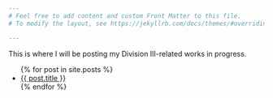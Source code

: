 ```yaml
---
# Feel free to add content and custom Front Matter to this file.
# To modify the layout, see https://jekyllrb.com/docs/themes/#overriding-theme-defaults

---
```


This is where I will be posting my Division III-related works in progress.

<ul>
  {% for post in site.posts %}
    <li>
      <a href="{{ post.url }}">{{ post.title }}</a>
    </li>
  {% endfor %}
</ul>
